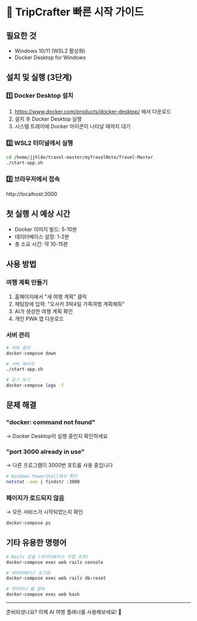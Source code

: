 # 🚀 TripCrafter 빠른 시작 가이드

## 필요한 것
- Windows 10/11 (WSL2 활성화)
- Docker Desktop for Windows

## 설치 및 실행 (3단계)

### 1️⃣ Docker Desktop 설치
1. https://www.docker.com/products/docker-desktop/ 에서 다운로드
2. 설치 후 Docker Desktop 실행
3. 시스템 트레이에 Docker 아이콘이 나타날 때까지 대기

### 2️⃣ WSL2 터미널에서 실행
```bash
cd /home/jjhlde/travel-master/myTravelNote/Travel-Master
./start-app.sh
```

### 3️⃣ 브라우저에서 접속
http://localhost:3000

## 첫 실행 시 예상 시간
- Docker 이미지 빌드: 5-10분
- 데이터베이스 설정: 1-2분
- 총 소요 시간: 약 10-15분

## 사용 방법

### 여행 계획 만들기
1. 홈페이지에서 "새 여행 계획" 클릭
2. 채팅창에 입력: "오사카 3박4일 가족여행 계획해줘"
3. AI가 생성한 여행 계획 확인
4. 개인 PWA 앱 다운로드

### 서버 관리
```bash
# 서버 중지
docker-compose down

# 서버 재시작
./start-app.sh

# 로그 보기
docker-compose logs -f
```

## 문제 해결

### "docker: command not found"
→ Docker Desktop이 실행 중인지 확인하세요

### "port 3000 already in use"
→ 다른 프로그램이 3000번 포트를 사용 중입니다
```bash
# Windows PowerShell에서 확인
netstat -ano | findstr :3000
```

### 페이지가 로드되지 않음
→ 모든 서비스가 시작되었는지 확인
```bash
docker-compose ps
```

## 기타 유용한 명령어

```bash
# Rails 콘솔 (데이터베이스 직접 조작)
docker-compose exec web rails console

# 데이터베이스 초기화
docker-compose exec web rails db:reset

# 컨테이너 쉘 접속
docker-compose exec web bash
```

---

준비되셨나요? 이제 AI 여행 플래너를 사용해보세요! 🎉